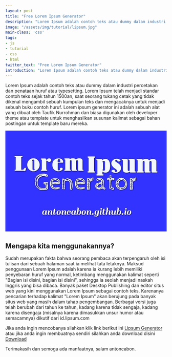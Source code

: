 ```yaml
---
layout: post
title: "Free Lorem Ipsum Generator"
description: "Lorem Ipsum adalah contoh teks atau dummy dalam industri percetakan dan penataan huruf atau typesetting. "
image: "/assets/img/tutorial/lipsum.jpg"
main-class: 'css'
tags:
- js
- tutorial
- css
- html
twitter_text: "Free Lorem Ipsum Generator"
introduction: "Lorem Ipsum adalah contoh teks atau dummy dalam industri percetakan dan penataan huruf atau typesetting."
---
```


Lorem Ipsum adalah contoh teks atau dummy dalam industri percetakan dan penataan huruf atau typesetting. Lorem Ipsum telah menjadi standar contoh teks sejak tahun 1500an, saat seorang tukang cetak yang tidak dikenal mengambil sebuah kumpulan teks dan mengacaknya untuk menjadi sebuah buku contoh huruf.  Lorem ipsum generator ini adalah sebuah alat yang dibuat oleh Taufik Nurrohman dan biasa digunakan oleh developer theme atau template untuk menghasilkan susunan kalimat sebagai bahan postingan untuk template baru mereka.

![Lorem Ipsum Generator](/assets/img/tutorial/lipsum.jpg)

## Mengapa kita menggunakannya?

Sudah merupakan fakta bahwa seorang pembaca akan terpengaruh oleh isi tulisan dari sebuah halaman saat ia melihat tata letaknya. Maksud penggunaan Lorem Ipsum adalah karena ia kurang lebih memiliki penyebaran huruf yang normal, ketimbang menggunakan kalimat seperti "Bagian isi disini, bagian isi disini", sehingga ia seolah menjadi naskah Inggris yang bisa dibaca. Banyak paket Desktop Publishing dan editor situs web yang kini menggunakan Lorem Ipsum sebagai contoh teks. Karenanya pencarian terhadap kalimat "Lorem Ipsum" akan berujung pada banyak situs web yang masih dalam tahap pengembangan. Berbagai versi juga telah berubah dari tahun ke tahun, kadang karena tidak sengaja, kadang karena disengaja (misalnya karena dimasukkan unsur humor atau semacamnya) dikutif dari id.lipsum.com

Jika anda ingin mencobanya silahkan klik link berikut ini [Lipsum Generator](https://antoncabon.github.io/Lipsum-UI/) atau jika anda ingin membuatnya sendiri silahkan anda download disini [Download](https://github.com/antoncabon/Lipsum-UI/archive/gh-pages.zip)

Terimakasih dan semoga ada manfaatnya, salam antoncabon.
